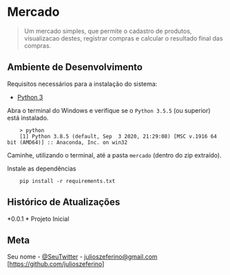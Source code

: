 # Mercado

> Um mercado simples, que permite o cadastro de produtos, visualizacao destes, registrar compras
e calcular o resultado final das compras.


## Ambiente de Desenvolvimento

Requisitos necessários para a instalação do sistema:

- [Python 3](https://www.python.org/downloads/)


Abra o terminal do Windows e verifique se o `Python 3.5.5` (ou superior) está instalado.


```terminal
    > python
    [1] Python 3.8.5 (default, Sep  3 2020, 21:29:08) [MSC v.1916 64 bit (AMD64)] :: Anaconda, Inc. on win32
```

Caminhe, utilizando o terminal, até a pasta `mercado` (dentro do zip extraído).

Instale as dependências
```terminal
    pip install -r requirements.txt
```


## Histórico de Atualizações

*0.0.1
    * Projeto Inicial

## Meta

Seu nome - [@SeuTwitter](https://twitter.com/julioszeferino) - julioszeferino@gmail.com
[https://github.com/julioszeferino]